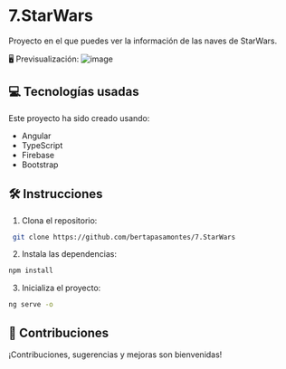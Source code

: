 # 7.StarWars

Proyecto en el que puedes ver la información de las naves de StarWars.

🖥️ Previsualización:
![image](https://github.com/user-attachments/assets/ea954aa4-1e80-41b8-8cd5-17cc733ad8b8)


## 💻 Tecnologías usadas
Este proyecto ha sido creado usando:
- Angular
- TypeScript
- Firebase
- Bootstrap

## 🛠️ Instrucciones

1. Clona el repositorio:

```bash
 git clone https://github.com/bertapasamontes/7.StarWars
```

2. Instala las dependencias:
```bash
npm install
```

3. Inicializa el proyecto:
```bash
ng serve -o
```

## 🤝 Contribuciones
¡Contribuciones, sugerencias y mejoras son bienvenidas!

